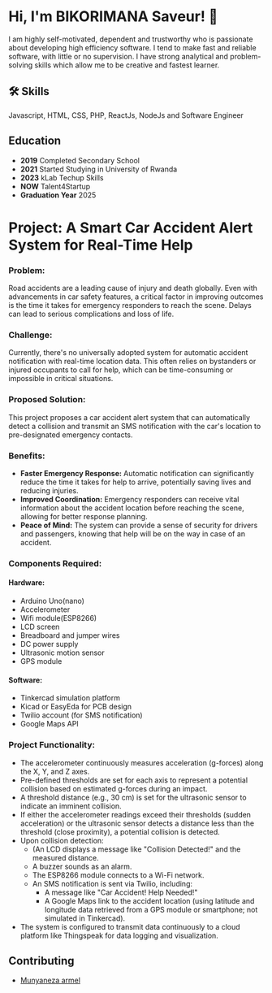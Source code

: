 
# Hi, I'm BIKORIMANA Saveur! 👋
I am highly self-motivated, dependent and trustworthy who
is passionate about developing high efficiency software. I
tend to make fast and reliable software, with little or no
supervision. I have strong analytical and problem-solving
skills which allow me to be creative and fastest learner.

## 🛠 Skills
Javascript, HTML, CSS, PHP, ReactJs, NodeJs and Software Engineer


## Education

- **2019** Completed Secondary School
- **2021** Started Studying in University of Rwanda
- **2023** kLab Techup Skills
- **NOW** Talent4Startup
- **Graduation Year** 2025

# Project: A Smart Car Accident Alert System for Real-Time Help 

### Problem:
Road accidents are a leading cause of injury and death globally. Even with advancements in car safety features, a critical factor in improving outcomes is the time it takes for emergency responders to reach the scene. Delays can lead to serious complications and loss of life.

### Challenge:
Currently, there's no universally adopted system for automatic accident notification with real-time location data. This often relies on bystanders or injured occupants to call for help, which can be time-consuming or impossible in critical situations.

### Proposed Solution:
This project proposes a car accident alert system that can automatically detect a collision and transmit an SMS notification with the car's location to pre-designated emergency contacts.

### Benefits:
- **Faster Emergency Response:** Automatic notification can significantly reduce the time it takes for help to arrive, potentially saving lives and reducing injuries.
- **Improved Coordination:** Emergency responders can receive vital information about the accident location before reaching the scene, allowing for better response planning.
- **Peace of Mind:** The system can provide a sense of security for drivers and passengers, knowing that help will be on the way in case of an accident.

### Components Required:
#### Hardware:
- Arduino Uno(nano)
- Accelerometer 
- Wifi module(ESP8266)
- LCD screen 
- Breadboard and jumper wires
- DC power supply
- Ultrasonic motion sensor
-  GPS module

#### Software:
- Tinkercad simulation platform
- Kicad or EasyEda for PCB design
- Twilio account (for SMS notification)
- Google Maps API

### Project Functionality:
- The accelerometer continuously measures acceleration (g-forces) along the X, Y, and Z axes.
- Pre-defined thresholds are set for each axis to represent a potential collision based on estimated g-forces during an impact.
- A threshold distance (e.g., 30 cm) is set for the ultrasonic sensor to indicate an imminent collision.
- If either the accelerometer readings exceed their thresholds (sudden acceleration) or the ultrasonic sensor detects a distance less than the threshold (close proximity), a potential collision is detected.
- Upon collision detection:
  - (An LCD displays a message like "Collision Detected!" and the measured distance.
  - A buzzer sounds as an alarm.
  - The ESP8266 module connects to a Wi-Fi network.
  - An SMS notification is sent via Twilio, including:
    - A message like "Car Accident! Help Needed!"
    - A Google Maps link to the accident location (using latitude and longitude data retrieved from a GPS module or smartphone; not simulated in Tinkercad).
- The system is configured to transmit data continuously to a cloud platform like Thingspeak for data logging and visualization.

## Contributing
- [Munyaneza armel](https://github.com/munyanezaarmel)
